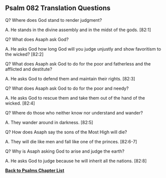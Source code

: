 ## Psalm 082 Translation Questions ##

Q? Where does God stand to render judgment?

A. He stands in the divine assembly and in the midst of the gods. [82:1]

Q? What does Asaph ask God?

A. He asks God how long God will you judge unjustly and show favoritism to the wicked? [82:2]

Q? What does Asaph ask God to do for the poor and fatherless and the afflicted and destitute?

A. He asks God to defend them and maintain their rights. [82:3]

Q? What does Asaph ask God to do for the poor and needy?

A. He asks God to rescue them and take them out of the hand of the wicked. [82:4]

Q? Where do those who neither know nor understand and wander?

A. They wander around in darkness. [82:5]

Q? How does Asaph say the sons of the Most High will die?

A. They will die like men and fall like one of the princes. [82:6-7]

Q? Why is Asaph asking God to arise and judge the earth?

A. He asks God to judge because he will inherit all the nations. [82:8]

__[Back to Psalms Chapter List](./)__

